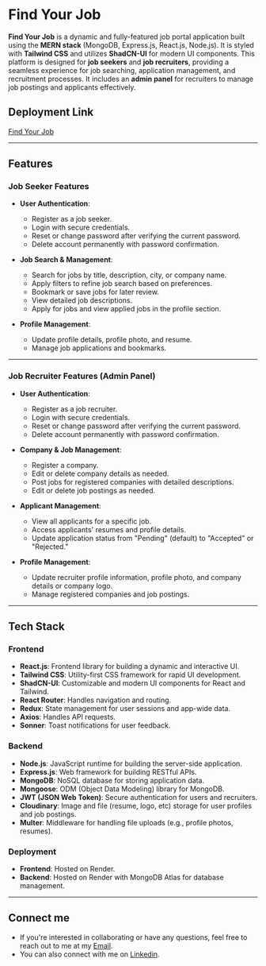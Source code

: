# Find Your Job

**Find Your Job** is a dynamic and fully-featured job portal application built using the **MERN stack** (MongoDB, Express.js, React.js, Node.js). It is styled with **Tailwind CSS** and utilizes **ShadCN-UI** for modern UI components. This platform is designed for **job seekers** and **job recruiters**, providing a seamless experience for job searching, application management, and recruitment processes. It includes an **admin panel** for recruiters to manage job postings and applicants effectively.  

## Deployment Link

[Find Your Job](https://findyourjobb.netlify.app)

---

## Features

### Job Seeker Features
- **User Authentication**:
  - Register as a job seeker.
  - Login with secure credentials.
  - Reset or change password after verifying the current password.
  - Delete account permanently with password confirmation.

- **Job Search & Management**:
  - Search for jobs by title, description, city, or company name.
  - Apply filters to refine job search based on preferences.
  - Bookmark or save jobs for later review.
  - View detailed job descriptions.
  - Apply for jobs and view applied jobs in the profile section.

- **Profile Management**:
  - Update profile details, profile photo, and resume.
  - Manage job applications and bookmarks.

---

### Job Recruiter Features (Admin Panel)
- **User Authentication**:
  - Register as a job recruiter.
  - Login with secure credentials.
  - Reset or change password after verifying the current password.
  - Delete account permanently with password confirmation.

- **Company & Job Management**:
  - Register a company.
  - Edit or delete company details as needed.
  - Post jobs for registered companies with detailed descriptions.
  - Edit or delete job postings as needed.

- **Applicant Management**:
  - View all applicants for a specific job.
  - Access applicants' resumes and profile details.
  - Update application status from "Pending" (default) to "Accepted" or "Rejected."

- **Profile Management**:
  - Update recruiter profile information, profile photo, and company details or company logo. 
  - Manage registered companies and job postings.

---

## Tech Stack

### Frontend
- **React.js**: Frontend library for building a dynamic and interactive UI.
- **Tailwind CSS**: Utility-first CSS framework for rapid UI development.
- **ShadCN-UI**: Customizable and modern UI components for React and Tailwind.
- **React Router**: Handles navigation and routing.
- **Redux**: State management for user sessions and app-wide data.
- **Axios**: Handles API requests.
- **Sonner**: Toast notifications for user feedback.

### Backend
- **Node.js**: JavaScript runtime for building the server-side application.
- **Express.js**: Web framework for building RESTful APIs.
- **MongoDB**: NoSQL database for storing application data.
- **Mongoose**: ODM (Object Data Modeling) library for MongoDB.
- **JWT (JSON Web Token)**: Secure authentication for users and recruiters.
- **Cloudinary**: Image and file (resume, logo, etc) storage for user profiles and job postings.
- **Multer**: Middleware for handling file uploads (e.g., profile photos, resumes).

### Deployment
- **Frontend**: Hosted on Render.
- **Backend**: Hosted on Render with MongoDB Atlas for database management.

---

## Connect me

- If you're interested in collaborating or have any questions, feel free to reach out to me at my <a href='mailto:praveen96650@gmail.com'>Email</a>.
- You can also connect with me on <a href='https://www.linkedin.com/in/praveen96650'>Linkedin</a>.